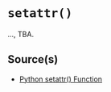 # `setattr()`

..., TBA.

## Source(s)

- [Python setattr() Function](https://www.w3schools.com/python/ref_func_setattr.asp)
